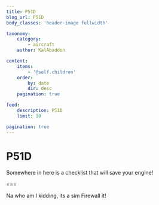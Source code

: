 ```yaml
---
title: P51D
blog_url: P51D
body_classes: 'header-image fullwidth'

taxonomy:
    category:
        - aircraft
    author: KalAbaddon

content:
    items:
        - '@self.children'
    order:
        by: date
        dir: desc
    pagination: true

feed:
    description: P51D
    limit: 10

pagination: true
---
```


# P51D
Somewhere in here is a checklist that will save your engine! 

===

Na who am I kidding, its a sim Firewall it!
